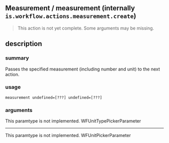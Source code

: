 
## Measurement / measurement (internally `is.workflow.actions.measurement.create`)

> This action is not yet complete. Some arguments may be missing.



## description
### summary
Passes the specified measurement (including number and unit) to the next action.


### usage
`measurement undefined=[???] undefined=[???]`

### arguments
This paramtype is not implemented. WFUnitTypePickerParameter

---

This paramtype is not implemented. WFUnitPickerParameter

